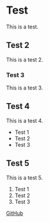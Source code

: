 # Test

This is a test.

## Test 2

This is a test 2.

### Test 3

This is a test 3.

## Test 4

This is a test 4.

- Test 1
- Test 2
- Test 3

## Test 5

This is a test 5.

1. Test 1
2. Test 2
3. Test 3

[GitHub](https://github.com)
